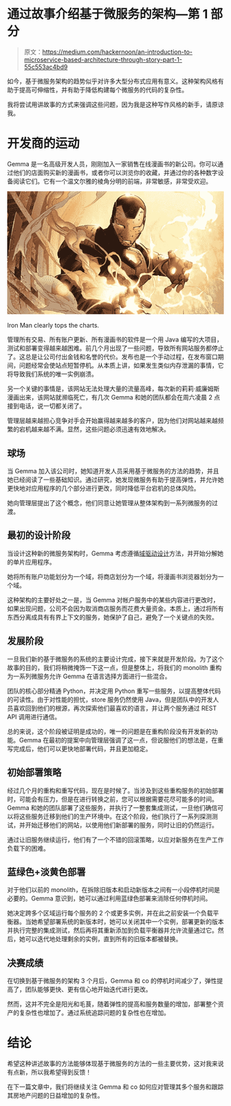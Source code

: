 # 通过故事介绍基于微服务的架构—第 1 部分

> 原文：<https://medium.com/hackernoon/an-introduction-to-microservice-based-architecture-through-story-part-1-55c553ac4bd9>

如今，基于微服务架构的趋势似乎对许多大型分布式应用有意义。这种架构风格有助于提高可伸缩性，并有助于降低构建每个微服务的代码的复杂性。

我将尝试用讲故事的方式来强调这些问题，因为我是这种写作风格的新手，请原谅我。

# 开发商的运动

Gemma 是一名高级开发人员，刚刚加入一家销售在线漫画书的新公司。你可以通过他们的店面购买新的漫画书，或者你可以浏览你的收藏，并通过你的各种数字设备阅读它们。它有一个温文尔雅的棱角分明的前端，非常敏感，非常受欢迎。

![](img/1a4eee35cd372eb9aed54fb7d5a21eb6.png)

Iron Man clearly tops the charts.

管理所有交易、所有账户更新、所有漫画书的软件是一个用 Java 编写的大项目，测试和部署变得越来越困难。前几个月出现了一些问题，导致所有网站服务都停止了。这总是让公司付出金钱和名誉的代价。发布也是一个手动过程，在发布窗口期间，问题经常会使站点短暂停机。从本质上讲，如果发生类似内存泄漏的事情，它将导致我们系统的唯一实例崩溃。

另一个关键的事情是，该网站无法处理大量的流量高峰，每次新的莉莉·威廉姆斯漫画出来，该网站就濒临死亡，有几次 Gemma 和她的团队都会在周六凌晨 2 点接到电话，说一切都关闭了。

管理层越来越担心竞争对手会开始赢得越来越多的客户，因为他们对网站越来越频繁的宕机越来越不满。显然，这些问题必须迅速有效地解决。

## 球场

当 Gemma 加入该公司时，她知道开发人员采用基于微服务的方法的趋势，并且她已经阅读了一些基础知识。通过研究，她发现微服务有助于提高弹性，并允许她更快地对应用程序的几个部分进行更改，同时降低平台宕机的总体风险。

她向管理层提出了这个概念，他们同意让她管理从整体架构到一系列微服务的过渡。

## 最初的设计阶段

当设计这种新的微服务架构时，Gemma 考虑遵循[域驱动设计](http://amzn.to/2AFgDct)方法，并开始分解她的单片应用程序。

她将所有账户功能划分为一个域，将商店划分为一个域，将漫画书浏览器划分为一个域。

这种架构的主要好处之一是，当 Gemma 对帐户服务中的某些内容进行更改时，如果出现问题，公司不会因为取消商店服务而花费大量资金。本质上，通过将所有东西分离成具有有界上下文的服务，她保护了自己，避免了一个关键点的失败。

## 发展阶段

一旦我们新的基于微服务的系统的主要设计完成，接下来就是开发阶段。为了这个故事的目的，我们将稍微掩饰一下这一点，但是整体上，将我们的 monolith 重构为一系列微服务允许 Gemma 在语言选择方面进行一些混合。

团队的核心部分精通 Python，并决定用 Python 重写一些服务，以提高整体代码的可读性。由于对性能的担忧，store 服务仍然使用 Java，但是团队中的开发人员喜欢回到他们的根源，再次探索他们最喜欢的语言，并让两个服务通过 REST API 调用进行通信。

总的来说，这个阶段被证明是成功的，唯一的问题是在重构阶段没有开发新的功能。Gemma 在最初的提案中向管理层强调了这一点，但说服他们的想法是，在重写完成后，他们可以更快地部署代码，并且更加稳定。

## 初始部署策略

经过几个月的重构和重写代码，现在是时候了。当涉及到这些重构服务的初始部署时，可能会有压力，但是在进行转换之前，您可以根据需要花尽可能多的时间。Gemma 和她的团队部署了这些服务，并执行了一整套集成测试，一旦他们确信可以将这些服务迁移到他们的生产环境中。在这个阶段，他们执行了一系列探测测试，并开始迁移他们的网站，以使用他们新部署的服务，同时让旧的仍然运行。

通过让旧服务继续运行，他们有了一个不错的回滚策略，以应对新服务在生产工作负载下的困难。

## 蓝绿色+淡黄色部署

对于他们以前的 monolith，在拆除旧版本和启动新版本之间有一小段停机时间是必要的。Gemma 意识到，她可以通过利用蓝绿色部署来消除任何停机时间。

她决定跨多个区域运行每个服务的 2 个或更多实例，并在此之前安装一个负载平衡器。当她希望部署系统的新版本时，她可以关闭其中一个实例，部署更新的版本并执行完整的集成测试，然后再将其重新添加到负载平衡器并允许流量通过它。然后，她可以迭代地处理剩余的实例，直到所有的旧版本都被替换。

## 决赛成绩

在切换到基于微服务的架构 3 个月后，Gemma 和 co 的停机时间减少了，弹性提高了，团队能够更快、更有信心地开始迭代进行更改。

然而，这并不完全是阳光和毛茛，随着弹性的提高和服务数量的增加，部署整个资产的复杂性也增加了。通过系统追踪问题的复杂性也在增加。

# 结论

希望这种讲述故事的方法能够体现基于微服务的方法的一些主要优势，这对我来说有点新，所以我希望得到反馈！

在下一篇文章中，我们将继续关注 Gemma 和 co 如何应对管理其多个服务和跟踪其房地产问题的日益增加的复杂性。